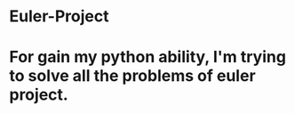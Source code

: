 # Euler-Project
# For gain my python ability, I'm trying to solve all the problems of euler project.
